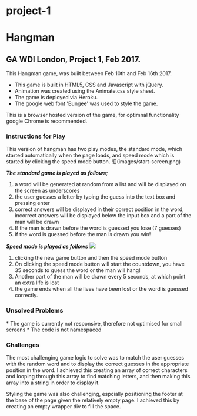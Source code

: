 # project-1

<h1> Hangman </h1>
<h2> GA WDI London, Project 1, Feb 2017.</h2>

This Hangman game, was built between Feb 10th and Feb 16th 2017.

* This game is built in HTML5, CSS and Javascript with jQuery. 
* Animation was created using the Animate.css style sheet.
* The game is deployed via Heroku.
* The google web font 'Bungee' was used to style the game.

This is a browser hosted version of the game, for optimnal functionality google Chrome is recommended. 

<h3> Instructions for Play</h3>
This version of hangman has two play modes, the standard mode, which started automatically when the page loads, and speed mode which is started by clicking the speed mode button.
![](images/start-screen.png)

***The standard game is played as follows;***

1. a word will be generated at random from a list and will be displayed on the screen as underscores
2. the user guesses a letter by typing the guess into the text box and pressing enter
3. correct answers will be displayed in their correct position in the word, incorrect answers will be displayed below the input box and a part of the man will be drawn
4. If the man is drawn before the word is guessed you lose (7 guesses)
5. if the word is guessed before the man is drawn you win!

***Speed mode is played as follows***
![](images/speed-mode-game-play.png)

1. clicking the new game button and then the speed mode button
2. On clicking the speed mode button will start the countdown, you have 35 seconds to guess the word or the man will hang!
3. Another part of the man will be drawn every 5 seconds, at which point an extra life is lost
4. the game ends when all the lives have been lost or the word is guessed correctly.

 

<h3>Unsolved Problems </h3> 
* The game is currently not responsive, therefore not optimised for small screens
* The code is not namespaced

<h3>Challenges </h3> 
The most challenging game logic to solve was to match the user guesses with the random word and to display the correct guesses in the appropriate position in the word. I achieved this creating an array of correct characters and looping through this array to find matching letters, and then making this array into a string in order to display it. 

Styling the game was also challenging, espcially positioning the footer at the base of the page given the relatively empty page. I achieved this by creating an empty wrapper div to fill the space. 




